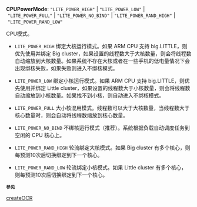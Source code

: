 **CPUPowerMode**: `"LITE_POWER_HIGH"` | `"LITE_POWER_LOW"` | `"LITE_POWER_FULL"` | `"LITE_POWER_NO_BIND"` | `"LITE_POWER_RAND_HIGH"` | `"LITE_POWER_RAND_LOW"`

CPU模式。

- `LITE_POWER_HIGH` 绑定大核运行模式。如果 ARM CPU 支持 big.LITTLE，则优先使用并绑定 Big cluster，如果设置的线程数大于大核数量，则会将线程数自动缩放到大核数量。如果系统不存在大核或者在一些手机的低电量情况下会出现绑核失败，如果失败则进入不绑核模式。

- `LITE_POWER_LOW` 绑定小核运行模式。如果 ARM CPU 支持 big.LITTLE，则优先使用并绑定 Little cluster，如果设置的线程数大于小核数量，则会将线程数自动缩放到小核数量。如果找不到小核，则自动进入不绑核模式。

- `LITE_POWER_FULL` 大小核混用模式。线程数可以大于大核数量，当线程数大于核心数量时，则会自动将线程数缩放到核心数量。

- `LITE_POWER_NO_BIND` 不绑核运行模式（推荐）。系统根据负载自动调度任务到空闲的 CPU 核心上。

- `LITE_POWER_RAND_HIGH` 轮流绑定大核模式。如果 Big cluster 有多个核心，则每预测10次后切换绑定到下一个核心。

- `LITE_POWER_RAND_LOW` 轮流绑定小核模式。如果 Little cluster 有多个核心，则每预测10次后切换绑定到下一个核心。

**`参见`**

[createOCR](https://pro.autojs.org/docs/zh/v9/generated/modules/ocr.html#createocr)